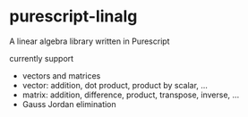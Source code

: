 # purescript-linalg

A linear algebra library written in Purescript

currently support
- vectors and matrices
- vector: addition, dot product, product by scalar, ...
- matrix: addition, difference, product, transpose, inverse, ...
- Gauss Jordan elimination
